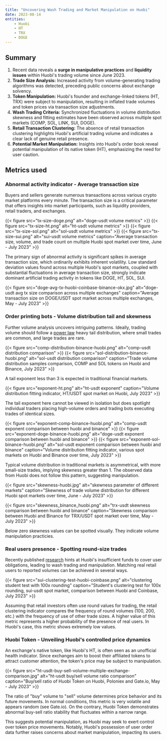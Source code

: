 ```yaml
---
title: "Uncovering Wash Trading and Market Manipulation on Huobi"
date: 2023-08-14
entities: 
    - Huobi
    - HT
    - TRX
    - DOGE
---
```


## Summary

1. Recent data reveals a **surge in manipulative practices** and **liquidity issues** within Huobi's trading volume since June 2023.
2. **Trade Size Analysis:** Increased activity from volume-generating trading algorithms was detected, preceding public concerns about exchange solvency.
3. **Token Manipulation:** Huobi's founder and exchange-linked tokens (HT, TRX) were subject to manipulation, resulting in inflated trade volumes and token prices via transaction size adjustments.
4. **Wash Trading Criteria:** Synchronized fluctuations in volume distribution skewness and fitting estimates have been observed across multiple spot markets (COMP, SOL, LINK, SUI, DOGE).
5. **Retail Transaction Clustering:** The absence of retail transaction clustering highlights Huobi's artificial trading volume and indicates a clear lack of genuine retail presence.
6. **Potential Market Manipulation:** Insights into Huobi's order book reveal potential manipulation of its native token (HT), emphasizing the need for user caution.

## Metrics used

### Abnormal activity indicator - Average transaction size

Buyers and sellers generate numerous transactions across various crypto market platforms every minute. The transaction size is a critical parameter that offers insights into market participants, such as liquidity providers, retail traders, and exchanges.

{{< figure src="tx-size-doge.png" alt="doge-usdt volume metrics" >}}
{{< figure src="tx-size-ht.png" alt="ht-usdt volume metrics" >}}
{{< figure src="tx-size-sol.png" alt="sol-usdt volume metrics" >}}
{{< figure src="tx-size-sui.png" alt="sui-usdt volume metrics" caption="Average transaction size, volume, and trade count on multiple Huobi spot market over time, June - July 2023" >}}

The primary sign of abnormal activity is significant spikes in average transaction size, which ordinarily exhibits inherent volatility. Low standard deviation values found across multiple Huobi's spot markets, coupled with substantial fluctuations in average transaction size, strongly indicate dominant artificial trading activity in tokens like DOGE, HT, SOL, SUI.

{{< figure src="doge-avg-tx-huobi-coinbase-binance-okx.jpg" alt="doge-usdt avg tx size comparison across multiple exchanges" caption="Average transaction size on DOGE/USDT spot market across multiple exchanges, May - July 2023" >}}

### Order printing bots - Volume distribution tail and skewness

Further volume analysis uncovers intriguing patterns. Ideally, trading volume should follow a [power law](https://en.wikipedia.org/wiki/Power_law) heavy tail distribution, where small trades are common, and large trades are rare.

{{< figure src="comp-distribution-binance-huobi.png" alt="comp-usdt distribution comparison" >}}
{{< figure src="sol-distribution-binance-huobi.png" alt="sol-usdt distribution comparison" caption="Trade volume distribution samples comparison, COMP and SOL tokens on Huobi and Binance, July 2023" >}}

A tail exponent less than 3 is expected in traditional financial markets.

{{< figure src="exponent-ht.png" alt="ht-usdt exponent" caption="Volume distribution fitting indicator, HT/USDT spot market on Huobi, July 2023" >}}

The tail exponent here cannot be viewed in isolation but does spotlight individual traders placing high-volume orders and trading bots executing trades of identical sizes.

{{< figure src="exponent-comp-binance-huobi.png" alt="comp-usdt exponent comparison between huobi and binance" >}}
{{< figure src="exponent-doge-binance-huobi.png" alt="doge-usdt exponent comparison between huobi and binance" >}}
{{< figure src="exponent-sol-binance-huobi.png" alt="sol-usdt exponent comparison between huobi and binance" caption="Volume distribution fitting indicator, various spot markets on Huobi and Binance over time, July 2023" >}}

Typical volume distribution in traditional markets is asymmetrical, with more small-size trades, implying skewness greater than 1. The observed data from Huobi does not follow this pattern, suggesting manipulation.

{{< figure src="skewness-huobi.jpg" alt="skewness parameter of different markets" caption="Skewness of trade volume distribution for different Huobi spot markets over time, June - July 2023" >}}

{{< figure src="skewness_binance_huobi.png" alt="trx-usdt skewness comparison between huobi and binance" caption="Skewness comparison between Huobi and Binance for TRX/USDT spot market over time, May - July 2023" >}}

Below zero skewness values can be spotted visually. They indicate volume manipulation practicies.

### Real users presence - Spotting round-size trades

Recently published [research](https://twitter.com/adamscochran/status/1687959096316542976) hints at Huobi's insufficient funds to cover user obligations, leading to wash trading and manipulation. Matching real retail users to reported volumes can be achieved in several ways.

{{< figure src="sui-clustering-test-huobi-coinbase.png" alt="clustering student test with 100x rounding" caption="Student's clustering test for 100x rounding, sui-usdt spot market, comparison between Huobi and Coinbase, July 2023" >}}

Assuming that retail investors often use round values for trading, the retail clustering indicator compares the frequency of round volumes (100, 200, etc.) with the frequency of use of other trade sizes. A higher value of this metric represents a higher probability of the presence of real users. In Huobi's case, this metric shows extremely low values.

### Huobi Token - Unveiling Huobi's controlled price dynamics

An exchange's native token, like Huobi's HT, is often seen as an unofficial health indicator. Since exchanges aim to boost their affiliated tokens to attract customer attention, the token's price may be subject to manipulation.
 
{{< figure src="ht-usdt-buy-sell-volume-multiple-exchange-comparison.jpg" alt="ht-usdt buy/sell volume ratio comparison" caption="Buy/sell ratio of Huobi Token on Huobi, Poloniex and Gate.io, May - July 2023" >}}

The ratio of "buy" volume to "sell" volume determines price behavior and its future movements. In normal conditions, this metric is very volatile and appears random (see Gate.io). On the contrary, Huobi Token demonstrates abnormal buy-sell ratio stability that fluctuates within a narrow range.

This suggests potential manipulation, as Huobi may seek to exert control over token price movements. Notably, Huobi's possession of user order data further raises concerns about market manipulation, impacting its users.
